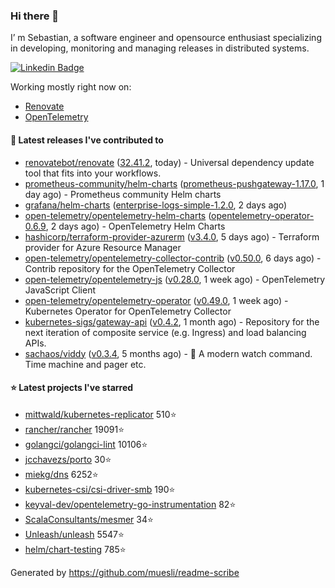 ### Hi there 👋

I’ m Sebastian, a software engineer and opensource enthusiast specializing in developing, monitoring and managing releases in distributed systems.

[![Linkedin Badge](https://img.shields.io/badge/-LinkedIn-blue?style=flat&logo=Linkedin&logoColor=white&link=https://www.linkedin.com/in/sebastian-poxhofer/)](https://www.linkedin.com/in/sebastian-poxhofer/)

Working mostly right now on:
- [Renovate](https://github.com/renovatebot/renovate)
- [OpenTelemetry](https://github.com/open-telemetry)



#### 🚀 Latest releases I've contributed to

- [renovatebot/renovate](https://github.com/renovatebot/renovate) ([32.41.2](https://github.com/renovatebot/renovate/releases/tag/32.41.2), today) - Universal dependency update tool that fits into your workflows.
- [prometheus-community/helm-charts](https://github.com/prometheus-community/helm-charts) ([prometheus-pushgateway-1.17.0](https://github.com/prometheus-community/helm-charts/releases/tag/prometheus-pushgateway-1.17.0), 1 day ago) - Prometheus community Helm charts
- [grafana/helm-charts](https://github.com/grafana/helm-charts) ([enterprise-logs-simple-1.2.0](https://github.com/grafana/helm-charts/releases/tag/enterprise-logs-simple-1.2.0), 2 days ago)
- [open-telemetry/opentelemetry-helm-charts](https://github.com/open-telemetry/opentelemetry-helm-charts) ([opentelemetry-operator-0.6.9](https://github.com/open-telemetry/opentelemetry-helm-charts/releases/tag/opentelemetry-operator-0.6.9), 2 days ago) - OpenTelemetry Helm Charts
- [hashicorp/terraform-provider-azurerm](https://github.com/hashicorp/terraform-provider-azurerm) ([v3.4.0](https://github.com/hashicorp/terraform-provider-azurerm/releases/tag/v3.4.0), 5 days ago) - Terraform provider for Azure Resource Manager
- [open-telemetry/opentelemetry-collector-contrib](https://github.com/open-telemetry/opentelemetry-collector-contrib) ([v0.50.0](https://github.com/open-telemetry/opentelemetry-collector-contrib/releases/tag/v0.50.0), 6 days ago) - Contrib repository for the OpenTelemetry Collector
- [open-telemetry/opentelemetry-js](https://github.com/open-telemetry/opentelemetry-js) ([v0.28.0](https://github.com/open-telemetry/opentelemetry-js/releases/tag/v0.28.0), 1 week ago) - OpenTelemetry JavaScript Client
- [open-telemetry/opentelemetry-operator](https://github.com/open-telemetry/opentelemetry-operator) ([v0.49.0](https://github.com/open-telemetry/opentelemetry-operator/releases/tag/v0.49.0), 1 week ago) - Kubernetes Operator for OpenTelemetry Collector
- [kubernetes-sigs/gateway-api](https://github.com/kubernetes-sigs/gateway-api) ([v0.4.2](https://github.com/kubernetes-sigs/gateway-api/releases/tag/v0.4.2), 1 month ago) - Repository for the next iteration of composite service (e.g. Ingress) and load balancing APIs.
- [sachaos/viddy](https://github.com/sachaos/viddy) ([v0.3.4](https://github.com/sachaos/viddy/releases/tag/v0.3.4), 5 months ago) - 👀 A modern watch command. Time machine and pager etc.

#### ⭐ Latest projects I've starred

- [mittwald/kubernetes-replicator](https://github.com/mittwald/kubernetes-replicator) 510⭐
- [rancher/rancher](https://github.com/rancher/rancher) 19091⭐
- [golangci/golangci-lint](https://github.com/golangci/golangci-lint) 10106⭐
- [jcchavezs/porto](https://github.com/jcchavezs/porto) 30⭐
- [miekg/dns](https://github.com/miekg/dns) 6252⭐
- [kubernetes-csi/csi-driver-smb](https://github.com/kubernetes-csi/csi-driver-smb) 190⭐
- [keyval-dev/opentelemetry-go-instrumentation](https://github.com/keyval-dev/opentelemetry-go-instrumentation) 82⭐
- [ScalaConsultants/mesmer](https://github.com/ScalaConsultants/mesmer) 34⭐
- [Unleash/unleash](https://github.com/Unleash/unleash) 5547⭐
- [helm/chart-testing](https://github.com/helm/chart-testing) 785⭐



Generated by https://github.com/muesli/readme-scribe
